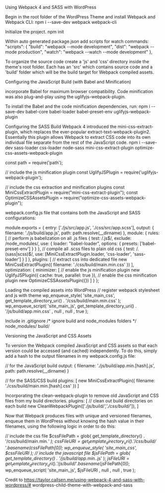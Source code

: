 Using Webpack 4 and SASS with WordPress

Begin in the root folder of the WordPress Theme and install Webpack and Webpack CLI: 
  npm i --save-dev webpack webpack-cli

Initialize the project.
  npm init

Within auto generated package.json add scripts for watch commands:
  "scripts": {
    "build": "webpack --mode development",
    "dist": "webpack --mode production",
    "watch": "webpack --watch --mode development"
  },

To organize the source code create a 'js' and 'css' directory inside the theme's root folder. Each has an 'src' which contains source code and a 'build' folder which will be the build target for Webpack compiled assets.

Configuring the JavaScript Build (with Babel and Minification)

incorporate Babel for maximum browser compatibility. Code minification was also plug-and-play using the uglifyjs-webpack-plugin.

To install the Babel and the code minification dependencies, run:
  npm i --save-dev babel-core babel-loader babel-preset-env uglifyjs-webpack-plugin

Configuring the SASS Build
  Webpack 4 introduced the mini-css-extract-plugin, which replaces the ever-popular extract-text-webpack-plugin2. Essentially this plugin allows Webpack to extract CSS code into its own individual file separate from the rest of the JavaScript code. 
  npm i --save-dev sass-loader css-loader node-sass mini-css-extract-plugin optimize-css-assets-webpack-plugin

const path = require('path');

// include the js minification plugin
const UglifyJSPlugin = require('uglifyjs-webpack-plugin');

// include the css extraction and minification plugins
const MiniCssExtractPlugin = require("mini-css-extract-plugin");
const OptimizeCSSAssetsPlugin = require("optimize-css-assets-webpack-plugin");


webpack.config.js file that contains both the JavaScript and SASS configurations:

  module.exports = {
    entry: ['./js/src/app.js', './css/src/app.scss'],
    output: {
      filename: './js/build/app.js',
      path: path.resolve(__dirname)
    },
    module: {
      rules: [
        // perform js babelization on all .js files
        {
          test: /\.js$/,
          exclude: /node_modules/,
          use: {
            loader: "babel-loader",
            options: {
              presets: ['babel-preset-env']
          }
          }
        },
        // compile all .scss files to plain old css
        {
          test: /\.(sass|scss)$/,
          use: [MiniCssExtractPlugin.loader, 'css-loader', 'sass-loader']
        }
      ]
    },
    plugins: [
      // extract css into dedicated file
      new MiniCssExtractPlugin({
        filename: './css/build/main.min.css'
      })
    ],
    optimization: {
      minimizer: [
        // enable the js minification plugin
        new UglifyJSPlugin({
          cache: true,
          parallel: true
        }),
        // enable the css minification plugin
        new OptimizeCSSAssetsPlugin({})
      ]
    }
  };

Loading the compiled assets into WordPress
  // register webpack stylesheet and js with theme
  wp_enqueue_style( 'site_main_css', get_template_directory_uri() . '/css/build/main.min.css' );
  wp_enqueue_script( 'site_main_js', get_template_directory_uri() . '/js/build/app.min.css' , null , null , true );


Include in .gitignore
  /* ignore build and node_modules folders */
  node_modules/
  build/

Versioning the JavaScript and CSS Assets

To version the Webpack compiled JavaScript and CSS assets so that each version could be accessed (and cached) independently. To do this, simply add a hash to the output filenames in my webpack.config.js file:

  // for the JavaScript build
  output: {
    filename: './js/build/app.min.[hash].js',
    path: path.resolve(__dirname)
  }

  // for the SASS/CSS build
  plugins: [
    new MiniCssExtractPlugin({
      filename: './css/build/main.min.[hash].css'
    })
  ]

  Incorporating the clean-webpack-plugin to remove old JavaScript and CSS files from my build directories.
    plugins: [
      // clean out build directories on each build
      new CleanWebpackPlugin(['./js/build/*','./css/build/*']),
    ]


Now that Webpack produces files with unique and versioned filenames, enqueue them in WordPress without knowing the hash value in their filenames, using the following logic in order to do this:

// include the css file
$cssFilePath = glob( get_template_directory() . '/css/build/main.min.*' );
$cssFileURI = get_template_directory_uri() . '/css/build/' . basename($cssFilePath[0]);
wp_enqueue_style( 'site_main_css', $cssFileURI );
// include the javascript file
$jsFilePath = glob( get_template_directory() . '/js/build/app.min.*.js' );
$jsFileURI = get_template_directory_uri() . '/js/build/' . basename($jsFilePath[0]);
wp_enqueue_script( 'site_main_js', $jsFileURI , null , null , true );

Credit to https://taylor.callsen.me/using-webpack-4-and-sass-with-wordpress/# wordpress-child-theme-with-webpack-and-sass
